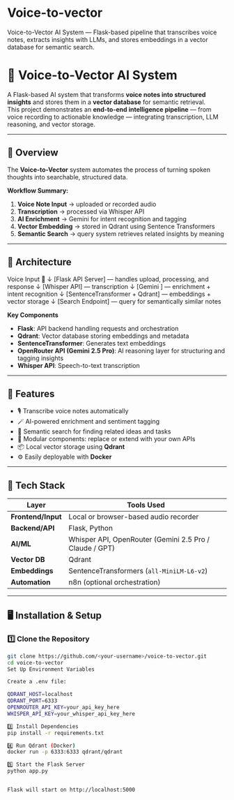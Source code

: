# Voice-to-vector
Voice-to-Vector AI System — Flask-based pipeline that transcribes voice notes, extracts insights with LLMs, and stores embeddings in a vector database for semantic search.
# 🧠 Voice-to-Vector AI System

A Flask-based AI system that transforms **voice notes into structured insights** and stores them in a **vector database** for semantic retrieval.  
This project demonstrates an **end-to-end intelligence pipeline** — from voice recording to actionable knowledge — integrating transcription, LLM reasoning, and vector storage.

---

## 🚀 Overview

The **Voice-to-Vector** system automates the process of turning spoken thoughts into searchable, structured data.

**Workflow Summary:**
1. **Voice Note Input** → uploaded or recorded audio
2. **Transcription** → processed via Whisper API
3. **AI Enrichment** → Gemini for intent recognition and tagging
4. **Vector Embedding** → stored in Qdrant using Sentence Transformers
5. **Semantic Search** → query system retrieves related insights by meaning

---

## 🧩 Architecture

Voice Input 🎤
↓
[Flask API Server] — handles upload, processing, and response
↓
[Whisper API] — transcription
↓
[Gemini ] — enrichment + intent recognition
↓
[SentenceTransformer + Qdrant] — embeddings + vector storage
↓
[Search Endpoint] — query for semantically similar notes


**Key Components**
- **Flask**: API backend handling requests and orchestration  
- **Qdrant**: Vector database storing embeddings and metadata  
- **SentenceTransformer**: Generates text embeddings  
- **OpenRouter API (Gemini 2.5 Pro)**: AI reasoning layer for structuring and tagging insights  
- **Whisper API**: Speech-to-text transcription  


---

## 🧠 Features

- 🎙️ Transcribe voice notes automatically  
- 🪄 AI-powered enrichment and sentiment tagging  
- 🔎 Semantic search for finding related ideas and tasks  
- 🧱 Modular components: replace or extend with your own APIs  
- 📦 Local vector storage using **Qdrant**  
- ⚙️ Easily deployable with **Docker**  

---

## 🧰 Tech Stack

| Layer | Tools Used |
|-------|-------------|
| **Frontend/Input** | Local or browser-based audio recorder |
| **Backend/API** | Flask, Python |
| **AI/ML** | Whisper API, OpenRouter (Gemini 2.5 Pro / Claude / GPT) |
| **Vector DB** | Qdrant |
| **Embeddings** | SentenceTransformers (`all-MiniLM-L6-v2`) |
| **Automation** | n8n (optional orchestration) |

---

## 🖥️ Installation & Setup

### 1️⃣ Clone the Repository
```bash
git clone https://github.com/<your-username>/voice-to-vector.git
cd voice-to-vector
Set Up Environment Variables

Create a .env file:

QDRANT_HOST=localhost
QDRANT_PORT=6333
OPENROUTER_API_KEY=your_api_key_here
WHISPER_API_KEY=your_whisper_api_key_here

3️⃣ Install Dependencies
pip install -r requirements.txt

4️⃣ Run Qdrant (Docker)
docker run -p 6333:6333 qdrant/qdrant

5️⃣ Start the Flask Server
python app.py


Flask will start on http://localhost:5000
